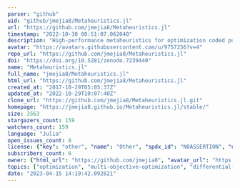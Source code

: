 ```yaml
---
parser: "github"
uid: "github/jmejia8/Metaheuristics.jl"
url: "https://github.com/jmejia8/Metaheuristics.jl"
timestamp: "2022-10-30 00:51:07.062040"
description: "High-performance metaheuristics for optimization coded purely in Julia."
avatar: "https://avatars.githubusercontent.com/u/9757256?v=4"
repo_url: "https://github.com/jmejia8/Metaheuristics.jl"
doi: "https://doi.org/10.5281/zenodo.7239440"
name: "Metaheuristics.jl"
full_name: "jmejia8/Metaheuristics.jl"
html_url: "https://github.com/jmejia8/Metaheuristics.jl"
created_at: "2017-10-29T05:05:37Z"
updated_at: "2022-10-29T10:07:40Z"
clone_url: "https://github.com/jmejia8/Metaheuristics.jl.git"
homepage: "https://jmejia8.github.io/Metaheuristics.jl/stable/"
size: 3563
stargazers_count: 159
watchers_count: 159
language: "Julia"
open_issues_count: 8
license: {"key": "other", "name": "Other", "spdx_id": "NOASSERTION", "url": null, "node_id": "MDc6TGljZW5zZTA="}
subscribers_count: 6
owner: {"html_url": "https://github.com/jmejia8", "avatar_url": "https://avatars.githubusercontent.com/u/9757256?v=4", "login": "jmejia8", "type": "User"}
topics: ["optimization", "multi-objective-optimization", "differential-evolution", "simulated-annealing", "pso", "nsga2", "constrained-optimization", "hypervolume", "decision-making"]
date: "2023-04-15 14:19:42.092821"
---
```

